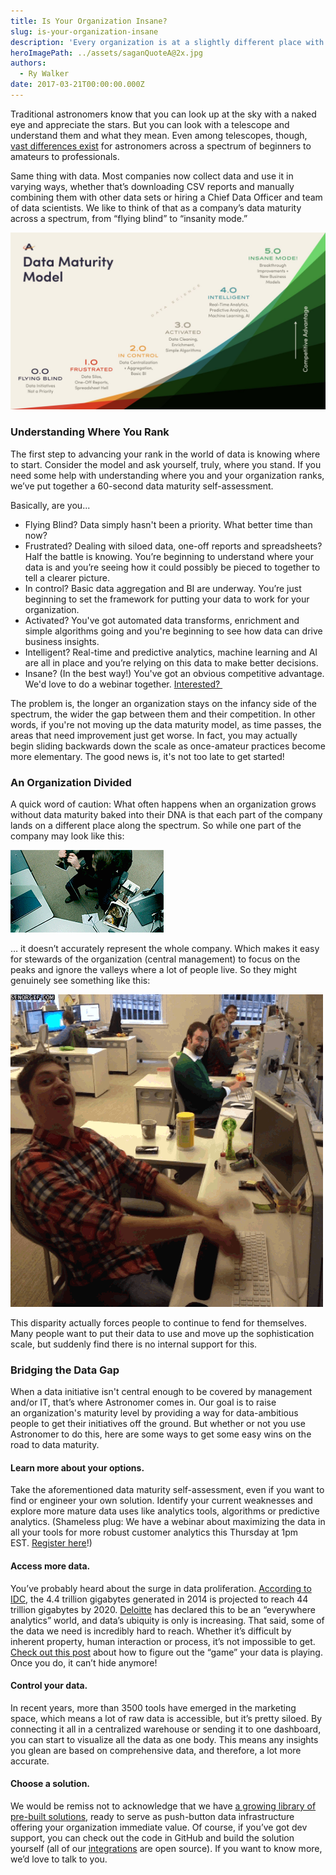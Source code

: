 ```yaml
---
title: Is Your Organization Insane?
slug: is-your-organization-insane
description: 'Every organization is at a slightly different place with how they use data. See where you are. '
heroImagePath: ../assets/saganQuoteA@2x.jpg
authors:
  - Ry Walker
date: 2017-03-21T00:00:00.000Z
---
```

<!-- markdownlint-disable-file -->
Traditional astronomers know that you can look up at the sky with a naked eye and appreciate the stars. But you can look with a telescope and understand them and what they mean. Even among telescopes, though, [vast differences exist](https://www.amazingtelescopes.com/types-of-telescopes-compared/) for astronomers across a spectrum of&nbsp;beginners to amateurs to professionals.

Same thing with data. Most companies now collect data and use it in varying ways, whether that’s downloading CSV reports and manually combining them with other data sets or hiring a Chief Data Officer and team of data scientists. We like to think of that as a company’s data maturity across a spectrum, from “flying blind” to “insanity mode.”

![datamaturitymodelMAINb@2x.jpeg](../assets/datamaturityMAIN-1.jpg)

### Understanding Where You Rank

The first step to advancing your rank in the world of data is knowing where to start. Consider the model and ask yourself, truly, where you stand. If you need some help with understanding where you and your organization ranks, we’ve put together a 60-second data maturity self-assessment.&nbsp;

Basically, are you...

- Flying Blind? Data simply hasn't been a priority.&nbsp;What better time than now?
- Frustrated?&nbsp;Dealing with siloed data, one-off reports and spreadsheets? Half the battle is knowing. You’re beginning to understand where your data is and you’re seeing how it could possibly be pieced to together to tell a clearer picture.
- In control?&nbsp;Basic data aggregation and BI are underway. You’re just beginning to set the framework for putting your data to work for your organization.
- Activated? You've&nbsp;got automated data transforms, enrichment and simple algorithms going and you're beginning to see how data can drive business insights.&nbsp;
- Intelligent?&nbsp;Real-time and predictive analytics, machine learning and AI are all in place and you’re relying on this data to make better decisions.&nbsp;
- Insane? (In the best way!) You've got an obvious competitive advantage. We'd love to do a webinar together. [Interested?&nbsp;](https://www.astronomer.io/contact)

The problem is, the longer an organization stays on the infancy side of the spectrum, the wider the gap between them and their competition. In other words, if you're not moving up the data maturity model, as time passes, the areas that need&nbsp;improvement just get worse. In fact, you may&nbsp;actually begin&nbsp;sliding backwards down the scale as once-amateur practices become more elementary. The good news is, it's not too late to get started!

### An Organization Divided

A quick word of caution: What often happens when an organization grows without data maturity baked into their DNA is that each part of the company lands on a different place along the spectrum. So while one part of the company may look like this:

[![frustration.gif](../assets/jake.gif "frustration.gif")](https://giphy.com/)

… it doesn’t accurately represent the whole company. Which makes it easy for stewards of the organization (central management) to focus on the peaks and ignore the valleys where a lot of people live. So they might genuinely see something like this:

[![purejoy.gif](../assets/happycomputer.gif "purejoy.gif")](https://giphy.com/)

This disparity actually forces people to continue to fend for themselves. Many people want to put their data to use and move up the sophistication scale, but suddenly find there is no internal support for this.

### Bridging the Data Gap

When a data initiative isn't central enough to be covered by management and/or IT, that’s where Astronomer comes in. Our goal is to raise an&nbsp;organization's maturity level by providing a way for data-ambitious people to get their initiatives off the ground. But whether or not you use Astronomer to do this, here are some ways to get some easy wins on the road to data maturity.

#### Learn more about your options.

Take the aforementioned data maturity self-assessment, even if you want to find or engineer your own solution. Identify&nbsp;your current weaknesses and explore more mature data uses like analytics tools, algorithms or predictive analytics. (Shameless plug: We have&nbsp;a webinar about maximizing the data in all your tools for more robust customer analytics this Thursday at 1pm EST.&nbsp;[Register here](https://www.astronomer.io/webinar3-23-17?utm_campaign=Q1-2017-WebinarSeries-Ruberg&utm_source=hs_email&utm_medium=email&utm_content=46260858&_hsenc=p2ANqtz--qJto29jSfqD_KR8tMXb_6VUZzKFq3ORRE12iPcIUlzZHXoFDL5-CrYBohZ8yYpD-RCYEi81H0DFtOIHHpbxJqW1Xw9A&_hsmi=46260858)!)

#### Access more data.

You’ve probably heard about the surge in data proliferation. [According to IDC](https://www.emc.com/leadership/digital-universe/2014iview/executive-summary.htm), the 4.4 trillion gigabytes generated in 2014 is projected to reach 44 trillion gigabytes by 2020. [Deloitte](https://www2.deloitte.com/us/en/pages/deloitte-analytics/articles/analytics-trends.html) has declared this to be an “everywhere analytics” world, and data’s ubiquity is only is increasing. That said, some of the data we need is incredibly hard to reach. Whether it’s difficult by inherent property, human interaction or process, it’s not impossible to get. [Check out this post](https://www.astronomer.io/blog/why-is-my-data-playing-hard-to-get) about how to figure out&nbsp;the “game” your data is playing. Once you do, it can’t hide anymore!

#### Control your data.

In recent years, more than 3500 tools have emerged in the marketing space, which means a lot of raw data is accessible, but it’s pretty siloed. By connecting it all in a centralized warehouse or sending it to one dashboard, you can start to visualize all the data as one body. This means any insights you glean are based on comprehensive data, and therefore, a lot more accurate.

#### Choose a solution.

We would be remiss not to acknowledge that we have [a growing library of pre-built solutions](https://www.astronomer.io/solutions), ready to serve as push-button&nbsp;data infrastructure offering&nbsp;your organization immediate value. Of course, if you’ve got dev support, you can check out the code in GitHub and build the solution yourself (all of our [integrations](https://www.astronomer.io/integrations) are open source). If you want to know more, we’d love to talk to you.

